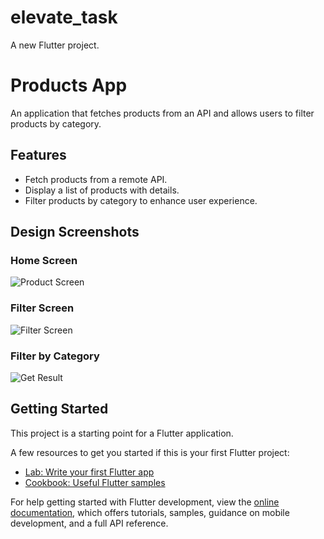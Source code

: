 # elevate_task

A new Flutter project.

# Products App

An application that fetches products from an API and allows users to filter products by category.

## Features
- Fetch products from a remote API.
- Display a list of products with details.
- Filter products by category to enhance user experience.

## Design Screenshots

### Home Screen
![Product Screen](screenshots/products_screen.png)

### Filter Screen
![Filter Screen](screenshots/filter_screen.png)

### Filter by Category
![Get Result](screenshots/get_result.png)

## Getting Started

This project is a starting point for a Flutter application.

A few resources to get you started if this is your first Flutter project:

- [Lab: Write your first Flutter app](https://docs.flutter.dev/get-started/codelab)
- [Cookbook: Useful Flutter samples](https://docs.flutter.dev/cookbook)

For help getting started with Flutter development, view the
[online documentation](https://docs.flutter.dev/), which offers tutorials,
samples, guidance on mobile development, and a full API reference.
